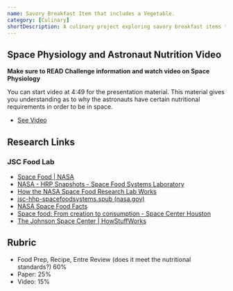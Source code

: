 ```yaml
---
name: Savory Breakfast Item that includes a Vegetable.
category: [Culinary]
shortDescription: A culinary project exploring savory breakfast items that include vegetables.
---
```


## Space Physiology and Astronaut Nutrition Video

**Make sure to READ Challenge information and watch video on Space Physiology**

You can start video at 4:49 for the presentation material. This material gives you understanding as to why the astronauts have certain nutritional requirements in order to be in space.

- [See Video](https://www.youtube.com/watch?v=bRT1LKvJn_Y&feature=youtu.be)

## Research Links

### JSC Food Lab

- [Space Food | NASA](https://www.nasa.gov/content/space-food-systems)
- [NASA - HRP Snapshots - Space Food Systems Laboratory](https://www.nasa.gov/multimedia/podcasting/hrp_foodlab_vodcast.html)
- [How the NASA Space Food Research Lab Works](http://science.howstuffworks.com/nasa-space-food-research-lab.htm)
- [jsc-hhp-spacefoodsystems.spub (nasa.gov)](https://www.nasa.gov/wp-content/uploads/2019/06/jsc-hhp-spacefoodsystems.pdf?emrc=340f9c)
- [NASA Space Food Facts](http://www.nasa.gov/pdf/71426main_FS-2002-10-079-JSC.pdf)
- [Space food: From creation to consumption - Space Center Houston](https://spacecenter.org/space-food-from-creation-to-consumption/)
- [The Johnson Space Center | HowStuffWorks](https://science.howstuffworks.com/nasa-space-food-research-lab1.htm)

## Rubric

- Food Prep, Recipe, Entre Review (does it meet the nutritional standards?) 60%
- Paper: 25%
- Video: 15%
